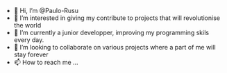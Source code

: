 - 👋 Hi, I’m @Paulo-Rusu
- 👀 I’m interested in giving my contribute to projects that will revolutionise the world 
- 🌱 I’m currently a junior developper, improving my programming skils every day. 
- 💞️ I’m looking to collaborate on various projects where a part of me will stay forever  
- 📫 How to reach me ...

<!---
Paulo-Rusu/Paulo-Rusu is a ✨ special ✨ repository because its `README.md` (this file) appears on your GitHub profile.
You can click the Preview link to take a look at your changes.
--->
